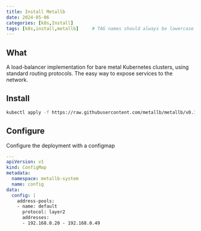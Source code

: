 ```yaml
---
title: Install Metallb
date: 2024-05-06
categories: [k8s,Install]
tags: [k8s,install,metallb]     # TAG names should always be lowercase
---
```


## What

A load-balancer implementation for bare metal Kubernetes clusters, using standard routing protocols.
The easy way to expose services to the network.

## Install

```bash
kubectl apply -f https://raw.githubusercontent.com/metallb/metallb/v0.14.5/config/manifests/metallb-native.yaml
```

## Configure

Configure the deployment with a configmap

```yaml
---
apiVersion: v1
kind: ConfigMap
metadata:
  namespace: metallb-system
  name: config
data:
  config: |
    address-pools:
    - name: default
      protocol: layer2
      addresses:
      - 192.168.0.20 - 192.168.0.49
```
